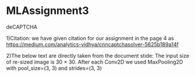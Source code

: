 # MLAssignment3
deCAPTCHA

1)Citation: we have given citation for our assignment in the page 4 as 
https://medium.com/analytics-vidhya/cnncaptchasolver-5625b189a14f

2)The below text are directly taken from the document
stide:
The input size of re-sized image is 30 × 30. After each
Conv2D we used MaxPooling2D with pool_size=(3, 3) and strides=(3, 3)


